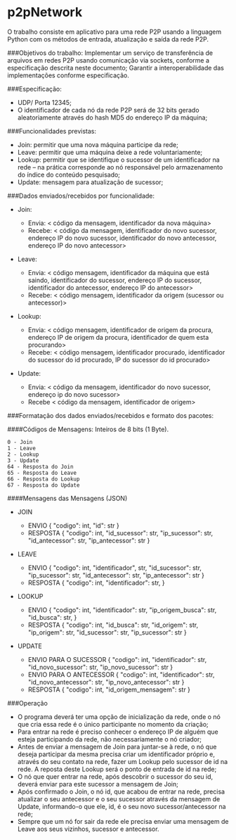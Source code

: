# p2pNetwork
O trabalho consiste em aplicativo para uma rede P2P usando a linguagem Python com os métodos de entrada, atualização e saída da rede P2P.

###Objetivos do trabalho:
Implementar um serviço de transferência de arquivos em redes P2P usando comunicação via sockets, conforme a especificação descrita neste documento;
Garantir a interoperabilidade das implementações conforme especificação.

###Especificação:

- UDP/ Porta 12345;
- O identificador de cada nó da rede P2P será de 32 bits gerado aleatoriamente através do hash MD5 do endereço IP da máquina;

###Funcionalidades previstas:
- Join: permitir que uma nova máquina participe da rede;
- Leave: permitir que uma máquina deixe a rede voluntariamente;
- Lookup: permitir que se identifique o sucessor de um identificador na rede – na prática corresponde ao nó responsável pelo armazenamento do índice do conteúdo pesquisado;
- Update: mensagem para atualização de sucessor;

###Dados enviados/recebidos por funcionalidade:
- Join:
	- Envia: < código da mensagem, identificador da nova máquina>
	- Recebe: < código da mensagem, identificador do novo sucessor, endereço IP do novo sucessor, identificador do novo antecessor, endereço IP do novo antecessor>

- Leave:
	- Envia: < código mensagem, identificador da máquina que está saindo, identificador do sucessor, endereço IP do sucessor, identificador do antecessor, endereço IP do antecessor>
	- Recebe: < código mensagem, identificador da origem (sucessor ou antecessor)>
- Lookup:
	- Envia: < código mensagem, identificador de origem da procura, endereço IP de origem da procura, identificador de quem esta procurando>
	- Recebe: < código mensagem, identificador procurado, identificador do sucessor do id procurado, IP do sucessor do id procurado>
- Update:
	- Envia: < código da mensagem, identificador do novo sucessor, endereço ip do novo sucessor>
	- Recebe < código da mensagem, identificador de origem> 

###Formatação dos dados enviados/recebidos e formato dos pacotes:

####Códigos de Mensagens: Inteiros de 8 bits (1 Byte).

	0 - Join
	1 - Leave
	2 - Lookup
	3 - Update
	64 - Resposta do Join
	65 - Resposta do Leave
	66 - Resposta do Lookup
	67 - Resposta do Update

####Mensagens das Mensagens (JSON)
 - JOIN
	- ENVIO
			{
		 	"codigo": int,
		 	"id": str
			}
	- RESPOSTA
			{
			 "codigo": int,
			 "id_sucessor": str,
			 "ip_sucessor": str,
			 "id_antecessor": str,
			 "ip_antecessor": str
			} 

- LEAVE
	- ENVIO
			{
			"codigo": int,
			"identificador", str,
			"id_sucessor": str,
			"ip_sucessor": str,
			"id_antecessor": str,
			"ip_antecessor": str
			} 
	- RESPOSTA
			{
			"codigo": int,
			"identificador": str,
			} 

- LOOKUP
	- ENVIO
			{
			"codigo": int,
			"identificador": str,
			"ip_origem_busca": str,
			"id_busca": str,
			} 
	- RESPOSTA
			{
			"codigo": int,
			"id_busca": str,
			"id_origem": str,
			"ip_origem": str,
			"id_sucessor": str,
			"ip_sucessor": str
			} 

- UPDATE
	- ENVIO PARA O SUCESSOR
			{
			"codigo": int,
			"identificador": str,
			"id_novo_sucessor": str,
			"ip_novo_sucessor": str
			}
	- ENVIO PARA O ANTECESSOR
			{
			"codigo": int,
			"identificador": str,
			"id_novo_antecessor": str,
			"ip_novo_antecessor": str
			}
	- RESPOSTA
			{
			"codigo": int,
			"id_origem_mensagem": str
			} 

###Operação

- O programa deverá ter uma opção de inicialização da rede, onde o nó que cria essa rede é o único participante no momento da criação;
- Para entrar na rede é preciso conhecer o endereço IP de alguém que esteja participando da rede, não necessariamente o nó criador;
- Antes de enviar a mensagem de Join para juntar-se à rede, o nó que deseja participar da mesma precisa criar um identificador próprio e, através do seu contato na rede, fazer um Lookup pelo sucessor de id na rede. A reposta deste Lookup será o ponto de entrada de id na rede;
- O nó que quer entrar na rede, após descobrir o sucessor do seu id, deverá enviar para este sucessor a mensagem de Join;
- Após confirmado o Join, o nó id, que acabou de entrar na rede, precisa atualizar o seu antecessor e o seu sucessor através da mensagem de Update, informando-o que ele, id, é o seu novo sucessor/antecessor na rede;
- Sempre que um nó for sair da rede ele precisa enviar uma mensagem de Leave aos seus vizinhos, sucessor e antecessor.
